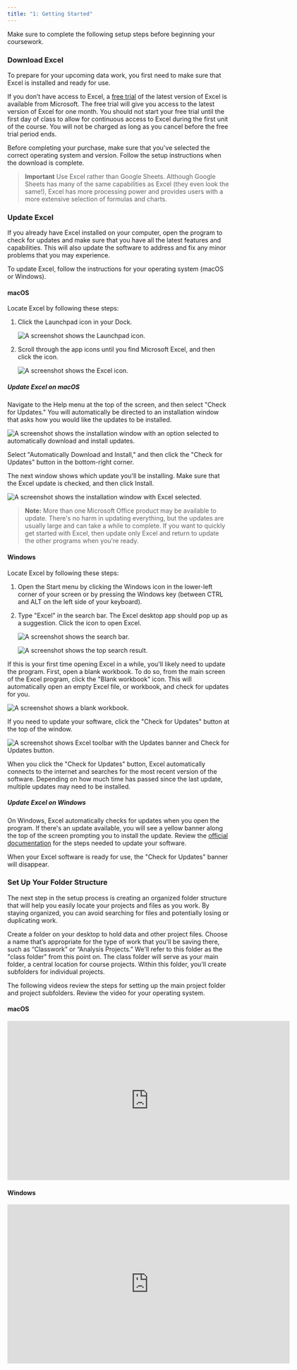 ```yaml
---
title: "1: Getting Started"
---
```


<img style="display: none;" src="https://static.bc-edx.com/data/dl-1-2/m1/lms/img/banner.jpg" alt="lesson banner" />

Make sure to complete the following setup steps before beginning your coursework.

### Download Excel

To prepare for your upcoming data work, you first need to make sure that Excel is installed and ready for use.

If you don’t have access to Excel, a [free trial](https://products.office.com/en-us/excel) of the latest version of Excel is available from Microsoft. The free trial will give you access to the latest version of Excel for one month. You should not start your free trial until the first day of class to allow for continuous access to Excel during the first unit of the course. You will not be charged as long as you cancel before the free trial period ends.

Before completing your purchase, make sure that you've selected the correct operating system and version. Follow the setup instructions when the download is complete.

> **Important** Use Excel rather than Google Sheets. Although Google Sheets has many of the same capabilities as Excel (they even look the same!), Excel has more processing power and provides users with a more extensive selection of formulas and charts.

### Update Excel

If you already have Excel installed on your computer, open the program to check for updates and make sure that you have all the latest features and capabilities. This will also update the software to address and fix any minor problems that you may experience.

To update Excel, follow the instructions for your operating system (macOS or Windows).

#### macOS

Locate Excel by following these steps:

1. Click the Launchpad icon in your Dock.

    ![A screenshot shows the Launchpad icon.](https://static.bc-edx.com/data/dl-1-2/m1/lms/img/data-1-1-1-launchpad-icon.jpg)

2. Scroll through the app icons until you find Microsoft Excel, and then click the icon.

    ![A screenshot shows the Excel icon.](https://static.bc-edx.com/data/dl-1-2/m1/lms/img/data-1-1-1-excel-icon.jpg)

##### Update Excel on macOS

Navigate to the Help menu at the top of the screen, and then select "Check for Updates." You will automatically be directed to an installation window that asks how you would like the updates to be installed.

![A screenshot shows the installation window with an option selected to automatically download and install updates.](https://static.bc-edx.com/data/dl-1-2/m1/lms/img/data-1-1-1-update-excel.jpg)

Select "Automatically Download and Install," and then click the "Check for Updates" button in the bottom-right corner.

The next window shows which update you'll be installing. Make sure that the Excel update is checked, and then click Install.

![A screenshot shows the installation window with Excel selected.](https://static.bc-edx.com/data/dl-1-2/m1/lms/img/data-1-1-1-update-excel-2.jpg)

> **Note:** More than one Microsoft Office product may be available to update. There's no harm in updating everything, but the updates are usually large and can take a while to complete. If you want to quickly get started with Excel, then update only Excel and return to update the other programs when you're ready.

#### Windows

Locate Excel by following these steps:

1. Open the Start menu by clicking the Windows icon in the lower-left corner of your screen or by pressing the Windows key (between CTRL and ALT on the left side of your keyboard).

2. Type "Excel" in the search bar. The Excel desktop app should pop up as a suggestion. Click the icon to open Excel.

    ![A screenshot shows the search bar.](https://static.bc-edx.com/data/dl-1-2/m1/lms/img/data-1-1-1-windows-searchbar.jpg)

    ![A screenshot shows the top search result.](https://static.bc-edx.com/data/dl-1-2/m1/lms/img/data-1-1-1-search-result-excel.jpg)

If this is your first time opening Excel in a while, you'll likely need to update the program. First, open a blank workbook. To do so, from the main screen of the Excel program, click the "Blank workbook" icon. This will automatically open an empty Excel file, or workbook, and check for updates for you.

![A screenshot shows a blank workbook.](https://static.bc-edx.com/data/dl-1-2/m1/lms/img/data-1-1-1-NEW-excel-highlighting-blank-workbook.jpg)

If you need to update your software, click the "Check for Updates" button at the top of the window.

![A screenshot shows Excel toolbar with the Updates banner and Check for Updates button.](https://static.bc-edx.com/data/dl-1-2/m1/lms/img/data-1-1-1-update-excel-3.jpg)

When you click the "Check for Updates" button, Excel automatically connects to the internet and searches for the most recent version of the software. Depending on how much time has passed since the last update, multiple updates may need to be installed.

##### Update Excel on Windows

On Windows, Excel automatically checks for updates when you open the program. If there's an update available, you will see a yellow banner along the top of the screen prompting you to install the update. Review the [official documentation](https://support.office.com/en-ie/article/update-office-with-microsoft-update-f59d3f9d-bd5d-4d3b-a08e-1dd659cf5282) for the steps needed to update your software.

When your Excel software is ready for use, the "Check for Updates" banner will disappear.

### Set Up Your Folder Structure

The next step in the setup process is creating an organized folder structure that will help you easily locate your projects and files as you work. By staying organized, you can avoid searching for files and potentially losing or duplicating work.

Create a folder on your desktop to hold data and other project files. Choose a name that’s appropriate for the type of work that you'll be saving there, such as “Classwork” or “Analysis Projects.” We'll refer to this folder as the "class folder" from this point on. The class folder will serve as your main folder, a central location for course projects. Within this folder, you'll create subfolders for individual projects.

The following videos review the steps for setting up the main project folder and project subfolders. Review the video for your operating system.

#### macOS

<iframe src="https://fast.wistia.net/embed/iframe/3sm0ojcet0?videoFoam=true" title="Folder Structure for Excel_MAC[New VO] Video" allow="autoplay; fullscreen" allowtransparency="true" frameborder="0" scrolling="no" class="wistia_embed" name="wistia_embed" msallowfullscreen width="640" height="360"></iframe>

#### Windows

<iframe src="https://fast.wistia.net/embed/iframe/xmojik3qm1?videoFoam=true" title="Folder Structure for Excel_Win [New VO] Video" allow="autoplay; fullscreen" allowtransparency="true" frameborder="0" scrolling="no" class="wistia_embed" name="wistia_embed" msallowfullscreen width="640" height="360"></iframe>
